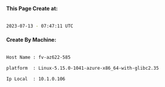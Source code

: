 
   
#### This Page Create at:

```bash

2023-07-13 - 07:47:11 UTC

```

#### Create By Machine:

```bash

Host Name : fv-az622-585

platform  : Linux-5.15.0-1041-azure-x86_64-with-glibc2.35

Ip Local  : 10.1.0.106

```

